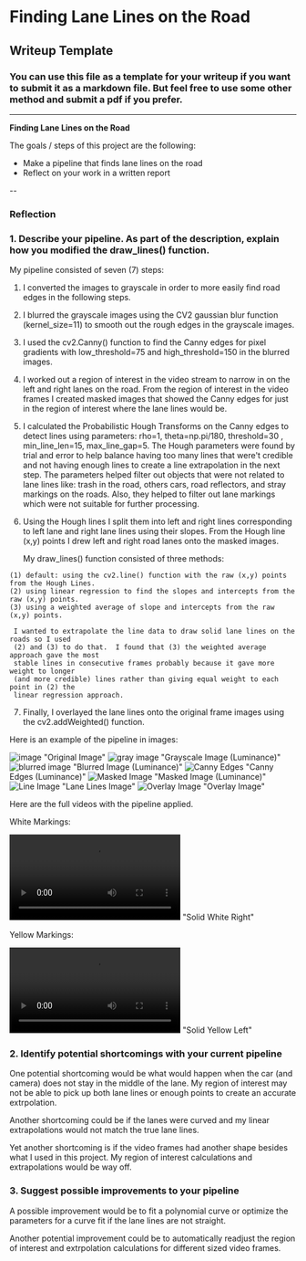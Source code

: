 # **Finding Lane Lines on the Road** 

## Writeup Template

### You can use this file as a template for your writeup if you want to submit it as a markdown file. But feel free to use some other method and submit a pdf if you prefer.

---

**Finding Lane Lines on the Road**

The goals / steps of this project are the following:
* Make a pipeline that finds lane lines on the road
* Reflect on your work in a written report


[//]: # (Image References)

[image1]: (./examples/grayscale.jpg) "Grayscale"

--

### Reflection

### 1. Describe your pipeline. As part of the description, explain how you modified the draw_lines() function.

My pipeline consisted of seven (7) steps: 

  1. I converted the images to grayscale in order to more easily find road edges in the following steps.
  2. I blurred the grayscale images using the CV2 gaussian blur function (kernel_size=11) to smooth out the rough edges in the grayscale images. 
  3. I used the cv2.Canny() function to find the Canny edges for pixel gradients with low_threshold=75 and high_threshold=150 in the blurred images.  
  4. I worked out a region of interest in the video stream to narrow in on the left and right lanes on the road.  From the region of interest in the video frames I created masked images that showed the Canny edges for just in the region of interest where the lane lines would be.
  5. I calculated the Probabilistic Hough Transforms on the Canny edges to detect lines using parameters: 
rho=1, theta=np.pi/180, threshold=30 , min_line_len=15, max_line_gap=5.  The Hough parameters were found by trial and error to help balance having too many lines that were't credible and not having enough lines to create a line extrapolation in the next step.  The parameters helped filter out objects that were not related to lane lines like: trash in the road, others cars, road reflectors, and stray markings on the roads.  Also, they helped to filter out lane markings which were not suitable for further processing.  
  6. Using the Hough lines I split them into left and right lines corresponding to left lane and right lane lines using their  slopes.  From the Hough line (x,y) points I drew left and right road lanes onto the masked images.  

     My draw_lines() function consisted of three methods: 

    (1) default: using the cv2.line() function with the raw (x,y) points from the Hough Lines.
    (2) using linear regression to find the slopes and intercepts from the raw (x,y) points.
    (3) using a weighted average of slope and intercepts from the raw (x,y) points.

     I wanted to extrapolate the line data to draw solid lane lines on the roads so I used 
     (2) and (3) to do that.  I found that (3) the weighted average approach gave the most 
     stable lines in consecutive frames probably because it gave more weight to longer 
     (and more credible) lines rather than giving equal weight to each point in (2) the 
     linear regression approach.

  7. Finally, I overlayed the lane lines onto the original frame images using the cv2.addWeighted() function.

Here is an example of the pipeline in images:

![image](test_videos_output/1_1_image.jpg) "Original Image"
![gray image](test_videos_output/1_2_gray_image.jpg) "Grayscale Image (Luminance)"
![blurred image](test_videos_output/1_3_blurred_image.jpg) "Blurred Image (Luminance)"
![Canny Edges](test_videos_output/1_4_canny_image.jpg) "Canny Edges (Luminance)"
![Masked Image](test_videos_output/1_5_masked_image.jpg) "Masked Image (Luminance)"
![Line Image](test_videos_output/1_6_line_img.jpg) "Lane Lines Image"
![Overlay Image](test_videos_output/1_7_overlay_image.jpg) "Overlay Image"

Here are the full videos with the pipeline applied.

White Markings:

![SolidWhiteRight](test_videos_output/solidWhiteRight_1-30-15-5-3.mp4) "Solid White Right"

Yellow Markings:

![SolidYellowLeft](test_videos_output/solidYellowLeft_1-30-15-5-3.mp4) "Solid Yellow Left"

### 2. Identify potential shortcomings with your current pipeline

One potential shortcoming would be what would happen when the car (and camera) does not stay in the middle of the lane.  My region of interest may not be able to pick up both lane lines or enough points to create an accurate extrpolation.

Another shortcoming could be if the lanes were curved and my linear extrapolations would not match the true lane lines.

Yet another shortcoming is if the video frames had another shape besides what I used in this project.  My region of interest calculations and extrapolations would be way off.

### 3. Suggest possible improvements to your pipeline

A possible improvement would be to fit a polynomial curve or optimize the parameters for a curve fit if the lane lines are not straight.

Another potential improvement could be to automatically readjust the region of interest and extrpolation calculations for different sized video frames.
